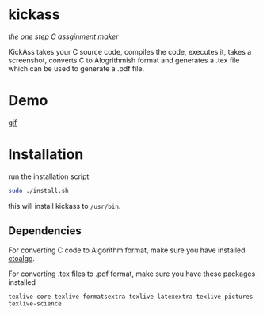 # kickass
*the one step C assginment maker*

KickAss takes your C source code, compiles the code, executes it, takes a screenshot, converts C to Alogrithmish format and generates a .tex file
which can be used to generate a .pdf file.

# Demo

[gif](demo.gif)

# Installation

run the installation script 
```bash
sudo ./install.sh
```
this will install kickass to `/usr/bin`.

## Dependencies

For converting C code to Algorithm format, make sure you have installed [ctoalgo](https://github.com/Roshan-R/ctoalgo).

For converting .tex files to .pdf format, make sure you have these packages installed 

`texlive-core texlive-formatsextra texlive-latexextra texlive-pictures texlive-science`




